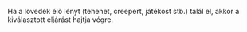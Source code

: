 Ha a lövedék élő lényt (tehenet, creepert, játékost stb.) talál el, akkor a kiválasztott eljárást hajtja végre.